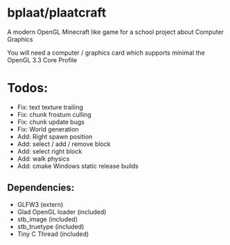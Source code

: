 # bplaat/plaatcraft
A modern OpenGL Minecraft like game for a school project about Computer Graphics

You will need a computer / graphics card which supports minimal the OpenGL 3.3 Core Profile

# Todos:
- Fix: text texture trailing
- Fix: chunk frostum culling
- Fix: chunk update bugs
- Fix: World generation
- Add: Right spawn position
- Add: select / add / remove block
- Add: select right block
- Add: walk physics
- Add: cmake Windows static release builds

## Dependencies:
- GLFW3 (extern)
- Glad OpenGL loader (included)
- stb_image (included)
- stb_truetype (included)
- Tiny C Thread (included)
